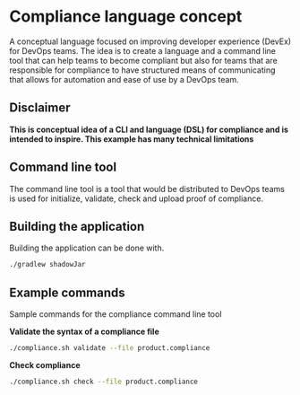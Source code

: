 # Compliance language concept

A conceptual language focused on improving developer experience (DevEx) for DevOps teams. The idea is to create a 
language and a command line tool that can help teams to become compliant but also for teams that are responsible for 
compliance to have structured means of communicating that allows for automation and ease of use by a DevOps team.


## Disclaimer

**This is conceptual idea of a CLI and language (DSL) for compliance and is intended to inspire. This example has many 
technical limitations**

## Command line tool

The command line tool is a tool that would be distributed to DevOps teams is used for initialize, validate, check and 
upload proof of compliance.

## Building the application

Building the application can be done with.
```bash
./gradlew shadowJar
```

## Example commands

Sample commands for the compliance command line tool


**Validate the syntax of a compliance file**
```bash
./compliance.sh validate --file product.compliance
```

**Check compliance**
```bash
./compliance.sh check --file product.compliance
```




